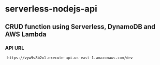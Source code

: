 # serverless-nodejs-api

## CRUD function using Serverless, DynamoDB and AWS Lambda

### API URL 
```
 https://vyw9s8b2x1.execute-api.us-east-1.amazonaws.com/dev
```
